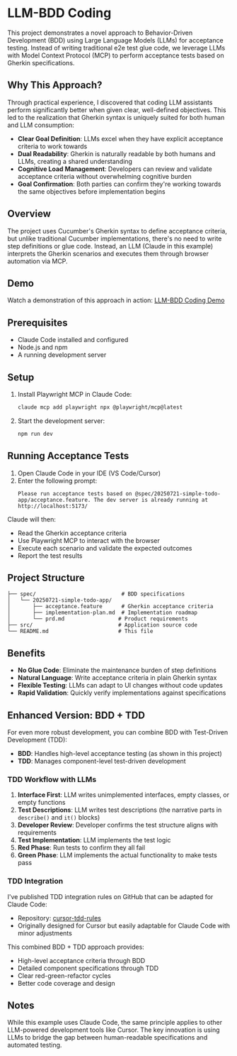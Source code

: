 # LLM-BDD Coding

This project demonstrates a novel approach to Behavior-Driven Development (BDD) using Large Language Models (LLMs) for acceptance testing. Instead of writing traditional e2e test glue code, we leverage LLMs with Model Context Protocol (MCP) to perform acceptance tests based on Gherkin specifications.

## Why This Approach?

Through practical experience, I discovered that coding LLM assistants perform significantly better when given clear, well-defined objectives. This led to the realization that Gherkin syntax is uniquely suited for both human and LLM consumption:

- **Clear Goal Definition**: LLMs excel when they have explicit acceptance criteria to work towards
- **Dual Readability**: Gherkin is naturally readable by both humans and LLMs, creating a shared understanding
- **Cognitive Load Management**: Developers can review and validate acceptance criteria without overwhelming cognitive burden
- **Goal Confirmation**: Both parties can confirm they're working towards the same objectives before implementation begins

## Overview

The project uses Cucumber's Gherkin syntax to define acceptance criteria, but unlike traditional Cucumber implementations, there's no need to write step definitions or glue code. Instead, an LLM (Claude in this example) interprets the Gherkin scenarios and executes them through browser automation via MCP.

## Demo

Watch a demonstration of this approach in action: [LLM-BDD Coding Demo](https://youtu.be/WvGY_Jcm_kY)

## Prerequisites

- Claude Code installed and configured
- Node.js and npm
- A running development server

## Setup

1. Install Playwright MCP in Claude Code:
   ```bash
   claude mcp add playwright npx @playwright/mcp@latest
   ```

2. Start the development server:
   ```bash
   npm run dev
   ```

## Running Acceptance Tests

1. Open Claude Code in your IDE (VS Code/Cursor)
2. Enter the following prompt:
   ```
   Please run acceptance tests based on @spec/20250721-simple-todo-app/acceptance.feature. The dev server is already running at http://localhost:5173/
   ```

Claude will then:
- Read the Gherkin acceptance criteria
- Use Playwright MCP to interact with the browser
- Execute each scenario and validate the expected outcomes
- Report the test results

## Project Structure

```
├── spec/                           # BDD specifications
│   └── 20250721-simple-todo-app/
│       ├── acceptance.feature      # Gherkin acceptance criteria
│       ├── implementation-plan.md  # Implementation roadmap
│       └── prd.md                 # Product requirements
├── src/                           # Application source code
└── README.md                      # This file
```

## Benefits

- **No Glue Code**: Eliminate the maintenance burden of step definitions
- **Natural Language**: Write acceptance criteria in plain Gherkin syntax
- **Flexible Testing**: LLMs can adapt to UI changes without code updates
- **Rapid Validation**: Quickly verify implementations against specifications

## Enhanced Version: BDD + TDD

For even more robust development, you can combine BDD with Test-Driven Development (TDD):

- **BDD**: Handles high-level acceptance testing (as shown in this project)
- **TDD**: Manages component-level test-driven development

### TDD Workflow with LLMs

1. **Interface First**: LLM writes unimplemented interfaces, empty classes, or empty functions
2. **Test Descriptions**: LLM writes test descriptions (the narrative parts in `describe()` and `it()` blocks)
3. **Developer Review**: Developer confirms the test structure aligns with requirements
4. **Test Implementation**: LLM implements the test logic
5. **Red Phase**: Run tests to confirm they all fail
6. **Green Phase**: LLM implements the actual functionality to make tests pass

### TDD Integration

I've published TDD integration rules on GitHub that can be adapted for Claude Code:
- Repository: [cursor-tdd-rules](https://github.com/yurenju/cursor-tdd-rules)
- Originally designed for Cursor but easily adaptable for Claude Code with minor adjustments

This combined BDD + TDD approach provides:
- High-level acceptance criteria through BDD
- Detailed component specifications through TDD
- Clear red-green-refactor cycles
- Better code coverage and design

## Notes

While this example uses Claude Code, the same principle applies to other LLM-powered development tools like Cursor. The key innovation is using LLMs to bridge the gap between human-readable specifications and automated testing.